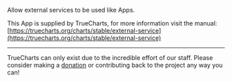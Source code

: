 Allow external services to be used like Apps.

This App is supplied by TrueCharts, for more information visit the manual: [https://truecharts.org/charts/stable/external-service](https://truecharts.org/charts/stable/external-service)

---

TrueCharts can only exist due to the incredible effort of our staff.
Please consider making a [donation](https://truecharts.org/sponsor) or contributing back to the project any way you can!
